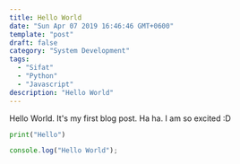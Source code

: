 ```yaml
---
title: Hello World
date: "Sun Apr 07 2019 16:46:46 GMT+0600"
template: "post"
draft: false
category: "System Development"
tags:
  - "Sifat"
  - "Python"
  - "Javascript"
description: "Hello World"
---
```

Hello World. It's my first blog post. Ha ha. I am so excited :D

```Python
print("Hello")
```

```Javascript
console.log("Hello World");
```